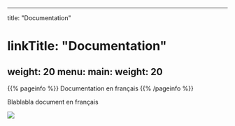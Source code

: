 
---
title: "Documentation"
# linkTitle: "Documentation"
weight: 20
menu:
  main:
    weight: 20
---

{{% pageinfo %}}
Documentation en français
{{% /pageinfo %}}

Blablabla document en français

![](https://media.istockphoto.com/vectors/francais-vector-id1054778952)

